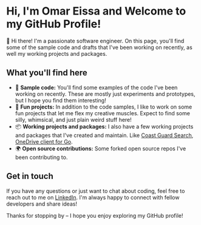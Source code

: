 # Hi, I'm Omar Eissa and Welcome to my GitHub Profile!

👋 Hi there! I'm a passionate software engineer. On this page, you'll find some of the sample code and drafts that I've been working on recently, as well my working projects and packages.

## What you'll find here

- 🤖 **Sample code:** You'll find some examples of the code I've been working on recently. These are mostly just experiments and prototypes, but I hope you find them interesting!
- 🎨 **Fun projects:** In addition to the code samples, I like to work on some fun projects that let me flex my creative muscles. Expect to find some silly, whimsical, and just plain weird stuff here!
- 📦 **Working projects and packages:** I also have a few working projects and packages that I've created and maintain. Like [Coast Guard Search](https://github.com/o-eissa/CoastGuard-Search-Project), [OneDrive client for Go](https://github.com/o-eissa/Onedrive).
- 🌍 **Open source contributions:** Some forked open source repos I've been contributing to.

## Get in touch

If you have any questions or just want to chat about coding, feel free to reach out to me on [LinkedIn](https://www.linkedin.com/in/omar-eissaanwar/). I'm always happy to connect with fellow developers and share ideas!

Thanks for stopping by – I hope you enjoy exploring my GitHub profile!
